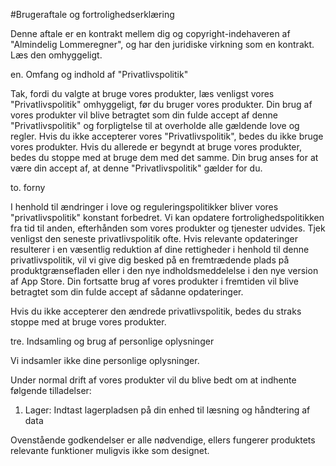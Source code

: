 #Brugeraftale og fortrolighedserklæring

Denne aftale er en kontrakt mellem dig og copyright-indehaveren af ​​"Almindelig Lommeregner", og har den juridiske virkning som en kontrakt. Læs den omhyggeligt.

en. Omfang og indhold af "Privatlivspolitik"

Tak, fordi du valgte at bruge vores produkter, læs venligst vores "Privatlivspolitik" omhyggeligt, før du bruger vores produkter. Din brug af vores produkter vil blive betragtet som din fulde accept af denne "Privatlivspolitik" og forpligtelse til at overholde alle gældende love og regler. Hvis du ikke accepterer vores "Privatlivspolitik", bedes du ikke bruge vores produkter. Hvis du allerede er begyndt at bruge vores produkter, bedes du stoppe med at bruge dem med det samme. Din brug anses for at være din accept af, at denne "Privatlivspolitik" gælder for du.

to. forny

I henhold til ændringer i love og reguleringspolitikker bliver vores "privatlivspolitik" konstant forbedret. Vi kan opdatere fortrolighedspolitikken fra tid til anden, efterhånden som vores produkter og tjenester udvides. Tjek venligst den seneste privatlivspolitik ofte. Hvis relevante opdateringer resulterer i en væsentlig reduktion af dine rettigheder i henhold til denne privatlivspolitik, vil vi give dig besked på en fremtrædende plads på produktgrænsefladen eller i den nye indholdsmeddelelse i den nye version af App Store. Din fortsatte brug af vores produkter i fremtiden vil blive betragtet som din fulde accept af sådanne opdateringer.

Hvis du ikke accepterer den ændrede privatlivspolitik, bedes du straks stoppe med at bruge vores produkter.

tre. Indsamling og brug af personlige oplysninger

Vi indsamler ikke dine personlige oplysninger.

Under normal drift af vores produkter vil du blive bedt om at indhente følgende tilladelser:

1. Lager: Indtast lagerpladsen på din enhed til læsning og håndtering af data

Ovenstående godkendelser er alle nødvendige, ellers fungerer produktets relevante funktioner muligvis ikke som designet.
